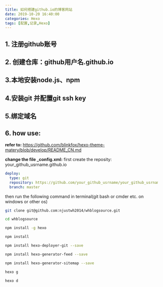 ```yaml
---
title: 如何搭建github.io的博客网站
date: 2019-10-20 16:40:00
categories: Hexo
tags: [配置,记录,Hexo]
---
```


## 1. 注册github账号

## 2. 创建仓库：github用户名.github.io

## 3.本地安装node.js、npm
## 4.安装git 并配置git ssh key

## 5.绑定域名
<!--more-->
## 6. how use:
**refer to:** https://github.com/blinkfox/hexo-theme-matery/blob/develop/README_CN.md

**change the file _config.xml:**
first create the reposity: your_github_usrname.github.io
```yml
deploy:
  type: git
  repository: https://github.com/your_github_usrname/your_github_usrname.github.io
  branch: master
```
then run the following command in terminal(git bash or cmder  etc. on windows or other os)

```bash
git clone git@github.com:njustwh2014/whblogsource.git

cd whblogsource

npm install -g hexo

npm install

npm install hexo-deployer-git --save

npm install hexo-generator-feed --save

npm install hexo-generator-sitemap --save

hexo g

hexo d
```


